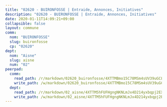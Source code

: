 ```yaml
---
title: "02620 - BUIRONFOSSE | Entraide, Annonces, Initiatives"
description: "02620 - BUIRONFOSSE | Entraide, Annonces, Initiatives"
date: 2020-01-11T14:09:21+09:00
collapsible: false
layout: commune
comm:
  nom: "BUIRONFOSSE"
  slug: buironfosse
  cp: "02620"
dept:
  nom: "Aisne"
  slug: aisne
  num: "02"
peerpad:
  comm:
    read_path: /r/markdown/02620_buironfosse/4XTTMBmo15C78MSm4sUV39uGCLbvoiX77fNpbau5nWS5x4CL8
    write_path: /w/markdown/02620_buironfosse/4XTTMBmo15C78MSm4sUV39uGCLbvoiX77fNpbau5nWS5x4CL8-K3TgU1Ya2azWwDx6Wh5xkpPrKg8qPGMCdqc9StXbMUbSzvVJ9ZuXSKf4DBAzsPrWrQDF5NLNKJ4cj8huC8dttcEW59DwXmTuJ1wEvuqrYWZR1vqiJuHTXQNS7L4r3bjWXrfDVkbi
  dept:
    read_path: /r/markdown/02_aisne/4XTTM5hFUFHgngNKNLmJx4D214yxbqpj2EXK5CBjZ5LZF3zAf
    write_path: /w/markdown/02_aisne/4XTTM5hFUFHgngNKNLmJx4D214yxbqpj2EXK5CBjZ5LZF3zAf-K3TgUfAP6D753WPagZBnpcFgyCUpnZXNhrQsKU6J8qon6wxmFCHD5kB3GMzCYyJmAGHN58p9qgKDhnEgSAuHEK3wjVXSJoUkHyn6Vb7T2aNZ2y6ez5BMkQCEQxoUkfyK9J3TXU3M
---
```



